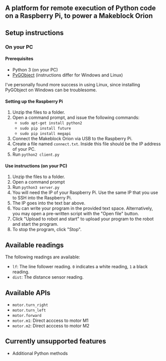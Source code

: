 ## A platform for remote execution of Python code on a Raspberry Pi, to power a Makeblock Orion

## Setup instructions

### On your PC

#### Prerequisites

- Python 3 (on your PC)
- [PyGObject](https://pygobject.readthedocs.io/en/latest/getting_started.html) (instructions differ for Windows and Linux)

I've personally found more success in using Linux, since installing PyGObject on Windows can be troublesome.

#### Setting up the Raspberry Pi
1. Unzip the files to a folder.
2. Open a command prompt, and issue the following commands:
    - `sudo apt-get install python2`
	- `sudo pip install future`
	- `sudo pip install megapi`
3. Connect the Makeblock Orion via USB to the Raspberry Pi.
4. Create a file named `connect.txt`. Inside this file should be the IP address of your PC.
5. Run `python2 client.py`

#### Use instructions (on your PC)

1. Unzip the files to a folder.
2. Open a command prompt
3. Run `python3 server.py`
4. You will need the IP of your Raspberry Pi. Use the same IP that you use to SSH into the Raspberry Pi.
5. The IP goes into the text bar above.
6. You can write your program in the provided text space. Alternatively, you may open a pre-written script with the "Open file" button.
7. Click "Upload to robot and start" to upload your program to the robot and start the program.
8. To stop the program, click "Stop".

## Available readings
The following readings are available:
- `lf`: The line follower reading. `0` indicates a white reading, `1` a black reading.
- `dist`: The distance sensor reading.

## Available APIs
- `motor.turn_right`
- `motor.turn_left`
- `motor.forward`
- `motor.m1`: Direct acccess to motor M1
- `motor.m2`: Direct acccess to motor M2

## Currently unsupported features
- Additional Python methods